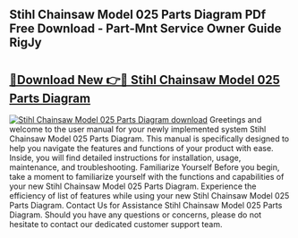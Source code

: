 ## Stihl Chainsaw Model 025 Parts Diagram PDf Free Download - Part-Mnt Service Owner Guide RigJy

# <h2><a href="http://dft87uo.blite.top/?on=Stihl+Chainsaw+Model+025+Parts+Diagram">🔗Download New 👉🔴 Stihl Chainsaw Model 025 Parts Diagram</a></h2>

[![Stihl Chainsaw Model 025 Parts Diagram download](https://i.imgur.com/lujVjoI.png)](http://dft87uo.blite.top/?on=Stihl+Chainsaw+Model+025+Parts+Diagram)
Greetings and welcome to the user manual for your newly implemented system Stihl Chainsaw Model 025 Parts Diagram. This manual is specifically designed to help you navigate the features and functions of your product with ease. Inside, you will find detailed instructions for installation, usage, maintenance, and troubleshooting. Familiarize Yourself Before you begin, take a moment to familiarize yourself with the functions and capabilities of your new Stihl Chainsaw Model 025 Parts Diagram. Experience the efficiency of list of features while using your new Stihl Chainsaw Model 025 Parts Diagram. Contact Us for Assistance Stihl Chainsaw Model 025 Parts Diagram. Should you have any questions or concerns, please do not hesitate to contact our dedicated customer support team.
